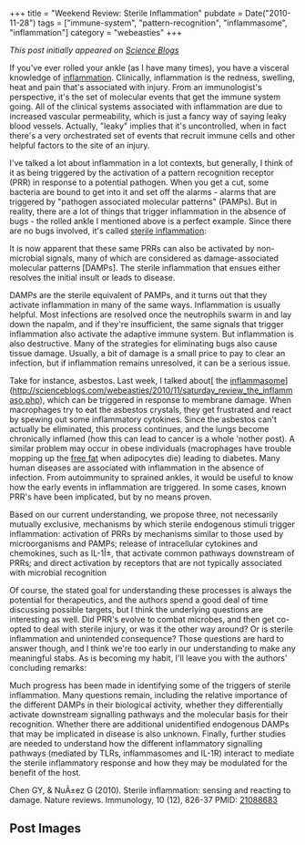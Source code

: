 +++
title = "Weekend Review: Sterile Inflammation"
pubdate = Date("2010-11-28")
tags = ["immune-system", "pattern-recognition", "inflammasome", "inflammation"]
category = "webeasties"
+++

_This post initially appeared on [Science Blogs](http://scienceblogs.com/webeasties)_

If you've ever rolled your ankle (as I have many times), you have a visceral knowledge of [inflammation](/tag/inflammation). Clinically, inflammation is the redness, swelling, heat and pain that's associated with injury. From an immunologist's perspective, it's the set of molecular events that get the immune system going. All of the clinical systems associated with inflammation are due to increased vascular permeability, which is just a fancy way of saying leaky blood vessels. Actually, "leaky" implies that it's uncontrolled, when in fact there's a very orchestrated set of events that recruit immune cells and other helpful factors to the site of an injury.

I've talked a lot about inflammation in a lot contexts, but generally, I think of it as being triggered by the activation of a pattern recognition receptor (PRR) in response to a potential pathogen. When you get a cut, some bacteria are bound to get into it and set off the alarms - alarms that are triggered by "pathogen associated molecular patterns" (PAMPs). But in reality, there are a lot of things that trigger inflammation in the absence of bugs - the rolled ankle I mentioned above is a perfect example. Since there are no bugs involved, it's called [sterile inflammation](http://http://www.nature.com/nri/journal/v10/n12/full/nri2873.html):

It is now apparent that these same PRRs can also be activated by non-microbial signals, many of which are considered as damage-associated molecular patterns [DAMPs]. The sterile inflammation that ensues either resolves the initial insult or leads to disease.

DAMPs are the sterile equivalent of PAMPs, and it turns out that they activate inflammation in many of the same ways. Inflammation is usually helpful. Most infections are resolved once the neutrophils swarm in and lay down the napalm, and if they're insufficient, the same signals that trigger inflammation also activate the adaptive immune system. But inflammation is also destructive. Many of the strategies for eliminating bugs also cause tissue damage. Usually, a bit of damage is a small price to pay to clear an infection, but if inflammation remains unresolved, it can be a serious issue.

Take for instance, asbestos. Last week, I talked about[ the [inflammasome](/tag/inflammasome)](http://scienceblogs.com/webeasties/2010/11/saturday_review_the_inflammaso.php), which can be triggered in response to membrane damage. When macrophages try to eat the asbestos crystals, they get frustrated and react by spewing out some inflammatory cytokines. Since the asbestos can't actually be eliminated, this process continues, and the lungs become chronically inflamed (how this can lead to cancer is a whole 'nother post). A similar problem may occur in obese individuals (macrophages have trouble mopping up the [free fat](http://scienceblogs.com/webeasties/2010/11/weight_loss_and_macrophages.php) when adipocytes die) leading to diabetes. 
Many human diseases are associated with inflammation in the absence of infection. From autoimmunity to sprained ankles, it would be useful to know how the early events in inflammation are triggered. In some cases, known PRR's have been implicated, but by no means proven.

Based on our current understanding, we propose three, not necessarily mutually exclusive, mechanisms by which sterile endogenous stimuli trigger inflammation: activation of PRRs by mechanisms similar to those used by microorganisms and PAMPs; release of intracellular cytokines and chemokines, such as IL-1Î±, that activate common pathways downstream of PRRs; and direct activation by receptors that are not typically associated with microbial recognition

Of course, the stated goal for understanding these processes is always the potential for therapeutics, and the authors spend a good deal of time discussing possible targets, but I think the underlying questions are interesting as well. Did PRR's evolve to combat microbes, and then get co-opted to deal with sterile injury, or was it the other way around? Or is sterile inflammation and unintended consequence? Those questions are hard to answer though, and I think we're too early in our understanding to make any meaningful stabs. 
As is becoming my habit, I'll leave you with the authors' concluding remarks:

Much progress has been made in identifying some of the triggers of sterile inflammation. Many questions remain, including the relative importance of the different DAMPs in their biological activity, whether they differentially activate downstream signalling pathways and the molecular basis for their recognition. Whether there are additional unidentified endogenous DAMPs that may be implicated in disease is also unknown. Finally, further studies are needed to understand how the different inflammatory signalling pathways (mediated by TLRs, inflammasomes and IL-1R) interact to mediate the sterile inflammatory response and how they may be modulated for the benefit of the host.

Chen GY, & NuÃ±ez G (2010). Sterile inflammation: sensing and reacting to damage. Nature reviews. Immunology, 10 (12), 826-37 PMID: [21088683](review)

      
  

 ## Post Images


